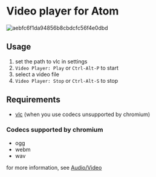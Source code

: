 # Video player for Atom

![aebfc6f1da94856b8cbdcfc56f4e0dbd](https://cloud.githubusercontent.com/assets/177858/3700235/a8a91544-13dd-11e4-98f9-7c8448cc2041.gif)

## Usage
1. set the path to vlc in settings
2. `Video Player: Play` or `Ctrl-Alt-P` to start
3. select a video file
4. `Video Player: Stop` or `Ctrl-Alt-S` to stop

## Requirements
- [vlc](http://www.videolan.org/vlc/) (when you use codecs unsupported by chromium)

### Codecs supported by chromium
- ogg
- webm
- wav

for more information, see [Audio/Video](http://www.chromium.org/audio-video)
